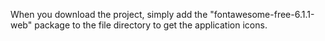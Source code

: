 When you download the project, simply add the "fontawesome-free-6.1.1-web" package to the file directory to get the application icons.
